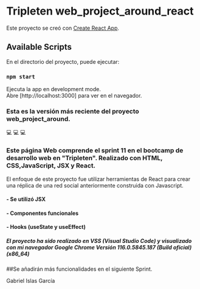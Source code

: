 # Tripleten web_project_around_react

Este proyecto se creó con [Create React App](https://github.com/facebook/create-react-app).

## Available Scripts

En el directorio del proyecto, puede ejecutar:

### `npm start`

Ejecuta la app en development mode.\
Abre [http://localhost:3000] para ver en el navegador.

### Esta es la versión más reciente del proyecto web_project_around.

💻 💻 💻

### Este página Web comprende el sprint 11 en el bootcamp de desarrollo web en "Tripleten". Realizado con HTML, CSS,JavaScript, JSX y React.

El enfoque de este proyecto fue utilizar herramientas de React para crear una réplica de una red social anteriormente construida con Javascript.

#### - Se utilizó JSX

#### - Componentes funcionales

#### - Hooks (useState y useEffect)

##### El proyecto ha sido realizado en VSS (Visual Studio Code) y visualizado con mi navegador Google Chrome Versión 116.0.5845.187 (Build oficial) (x86_64)

##Se añadirán más funcionalidades en el siguiente Sprint.

Gabriel Islas García
